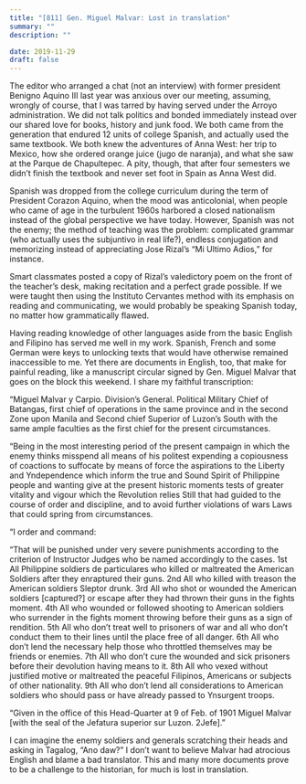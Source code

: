 ```yaml
---
title: "[811] Gen. Miguel Malvar: Lost in translation"
summary: ""
description: ""

date: 2019-11-29
draft: false
---
```



The editor who arranged a chat (not an interview) with former president Benigno Aquino III last year was anxious over our meeting, assuming, wrongly of course, that I was tarred by having served under the Arroyo administration. We did not talk politics and bonded immediately instead over our shared love for books, history and junk food. We both came from the generation that endured 12 units of college Spanish, and actually used the same textbook. We both knew the adventures of Anna West: her trip to Mexico, how she ordered orange juice (jugo de naranja), and what she saw at the Parque de Chapultepec. A pity, though, that after four semesters we didn’t finish the textbook and never set foot in Spain as Anna West did.

Spanish was dropped from the college curriculum during the term of President Corazon Aquino, when the mood was anticolonial, when people who came of age in the turbulent 1960s harbored a closed nationalism instead of the global perspective we have today. However, Spanish was not the enemy; the method of teaching was the problem: complicated grammar (who actually uses the subjuntivo in real life?), endless conjugation and memorizing instead of appreciating Jose Rizal’s “Mi Ultimo Adios,” for instance.

Smart classmates posted a copy of Rizal’s valedictory poem on the front of the teacher’s desk, making recitation and a perfect grade possible. If we were taught then using the Instituto Cervantes method with its emphasis on reading and communicating, we would probably be speaking Spanish today, no matter how grammatically flawed.

Having reading knowledge of other languages aside from the basic English and Filipino has served me well in my work. Spanish, French and some German were keys to unlocking texts that would have otherwise remained inaccessible to me. Yet there are documents in English, too, that make for painful reading, like a manuscript circular signed by Gen. Miguel Malvar that goes on the block this weekend. I share my faithful transcription:

“Miguel Malvar y Carpio. Division’s General. Political Military Chief of Batangas, first chief of operations in the same province and in the second Zone upon Manila and Second chief Superior of Luzon’s South with the same ample faculties as the first chief for the present circumstances.

“Being in the most interesting period of the present campaign in which the enemy thinks misspend all means of his politest expending a copiousness of coactions to suffocate by means of force the aspirations to the Liberty and Yndependence which inform the true and Sound Spirit of Philippine people and wanting give at the present historic moments tests of greater vitality and vigour which the Revolution relies Still that had guided to the course of order and discipline, and to avoid further violations of wars Laws that could spring from circumstances.

“I order and command:

“That will be punished under very severe punishments according to the criterion of Instructor Judges who be named accordingly to the cases. 1st All Philippine soldiers de particulares who killed or maltreated the American Soldiers after they enraptured their guns. 2nd All who killed with treason the American soldiers Sleptor drunk. 3rd All who shot or wounded the American soldiers [captured?] or escape after they had thrown their guns in the fights moment. 4th All who wounded or followed shooting to American soldiers who surrender in the fights moment throwing before their guns as a sign of rendition. 5th All who don’t treat well to prisoners of war and all who don’t conduct them to their lines until the place free of all danger. 6th All who don’t lend the necessary help those who throttled themselves may be friends or enemies. 7th All who don’t cure the wounded and sick prisoners before their devolution having means to it. 8th All who vexed without justified motive or maltreated the peaceful Filipinos, Americans or subjects of other nationality. 9th All who don’t lend all considerations to American soldiers who should pass or have already passed to Ynsurgent troops.

“Given in the office of this Head-Quarter at 9 of Feb. of 1901 Miguel Malvar [with the seal of the Jefatura superior sur Luzon. 2Jefe].”

I can imagine the enemy soldiers and generals scratching their heads and asking in Tagalog, “Ano daw?” I don’t want to believe Malvar had atrocious English and blame a bad translator. This and many more documents prove to be a challenge to the historian, for much is lost in translation.
